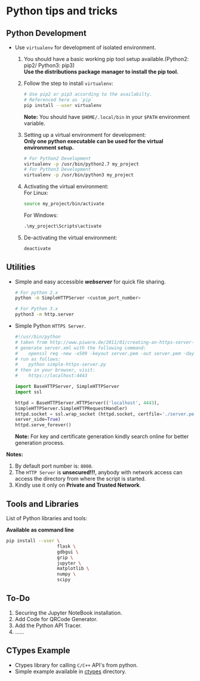 # Python tips and tricks #

## Python Development ##

* Use `virtualenv` for development of isolated environment.

    1. You should have a basic working pip tool setup available.(Python2: pip2/ Python3: pip3)  
    **Use the distributions package manager to install the pip tool.**
    2. Follow the step to install `virtualenv`:
        ```sh
        # Use pip2 or pip3 according to the availabilty.
        # Referenced here as `pip`
        pip install --user virtualenv
        ```
        **Note:** You should have `$HOME/.local/bin` in your `$PATH` environment variable.

    3. Setting up a virtual environment for development:  
    **Only one python executable can be used for the virtual environment setup.**
        ```sh
        # For Python2 Development
        virtualenv -p /usr/bin/python2.7 my_project
        # For Python3 Development
        virtualenv -p /usr/bin/python3 my_project
        ```
    4. Activating the virtual environment:  
       For Linux:
        ```sh
        source my_project/bin/activate
        ```
       For Windows:
       ```bat
       .\my_project\Scripts\activate
       ```
    5. De-activating the virtual environment:
        ```sh
        deactivate
        ```

## Utilities ##

* Simple and easy accessible __*webserver*__ for quick file sharing.

    ```sh
    # For python 2.x
    python -m SimpleHTTPServer <custom_port_number>

    # For Python 3.x
    python3 -m http.server
    ```
* Simple Python `HTTPS Server`.

    ```python
    #!/usr/bin/python
    # taken from http://www.piware.de/2011/01/creating-an-https-server-in-python/
    # generate server.xml with the following command:
    #    openssl req -new -x509 -keyout server.pem -out server.pem -days 365 -nodes
    # run as follows:
    #    python simple-https-server.py
    # then in your browser, visit:
    #    https://localhost:4443

    import BaseHTTPServer, SimpleHTTPServer
    import ssl

    httpd = BaseHTTPServer.HTTPServer(('localhost', 4443),
    SimpleHTTPServer.SimpleHTTPRequestHandler)
    httpd.socket = ssl.wrap_socket (httpd.socket, certfile='./server.pem',
    server_side=True)
    httpd.serve_forever()
    ```
    **Note:** For key and certificate generation kindly search online for better generation
    process.

**Notes:**

1. By default port number is: `8000`.
2. The `HTTP Server` is **unsecured!!!**, anybody with network access can access
   the directory from where the script is started.
3. Kindly use it only on **Private and Trusted Network**.

## Tools and Libraries ##

List of Python libraries and tools:

**Available as command line**

```sh
pip install --user \
                   flask \
                   gdbgui \
                   grip \
                   jupyter \
                   matplotlib \
                   numpy \
                   scipy
```

## To-Do ##

1. Securing the Jupyter NoteBook installation.
2. Add Code for QRCode Generator.
3. Add the Python API Tracer.
4. ......

## CTypes Example

* Ctypes library for calling `C/C++` API's from python.
* Simple example available in [ctypes]() directory.
